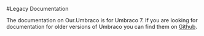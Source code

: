 #Legacy Documentation

The documentation on Our.Umbraco is for Umbraco 7. If you are looking for documentation for older versions of Umbraco you can find them on [Github](https://github.com/umbraco/Umbraco4Docs/blob/master/Documentation/index.md).
